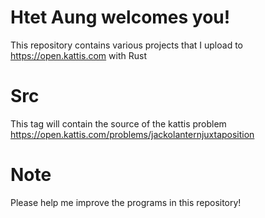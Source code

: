 # Htet Aung welcomes you!

This repository contains various projects that I upload to https://open.kattis.com with Rust

# Src

This tag will contain the source of the kattis problem
https://open.kattis.com/problems/jackolanternjuxtaposition

# Note

Please help me improve the programs in this repository!